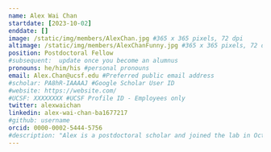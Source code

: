 ```yaml
---
name: Alex Wai Chan
startdate: [2023-10-02]
enddate: []
image: /static/img/members/AlexChan.jpg #365 x 365 pixels, 72 dpi
altimage: /static/img/members/AlexChanFunny.jpg #365 x 365 pixels, 72 dpi
position: Postdoctoral Fellow
#subsequent:  update once you become an alumnus
pronouns: he/him/his #personal pronouns
email: Alex.Chan@ucsf.edu #Preferred public email address
#scholar: PA8hR-IAAAAJ #Google Scholar User ID
#website: https://website.com/
#UCSF: XXXXXXXX #UCSF Profile ID - Employees only
twitter: alexwaichan
linkedin: alex-wai-chan-ba1677217
#github: username
orcid: 0000-0002-5444-5756
#description: "Alex is a postdoctoral scholar and joined the lab in October 2023. Alex grew up in the Bay Area in Daly City and obtained a degree in Molecular, Cell and Developmental Biology at UCLA. He completed his PhD at MIT in the Department of Biology where he conducted his research in the lab of [Dr. Sebastian Lourido](https://louridolab.wi.mit.edu/) studying a single-cell eukaryotic pathogenic parasite called Toxoplasma gondii. His work focused on understanding the signaling events controlling virulence factor secretion that is required for infection. His work leveraged a combination of quantitative proteomics, biochemistry and light microscopy. In the Bondy-Denomy lab, Alex is now studying a more ancient battle between bacteria and the viruses that infect them. Alex is interested in developing genetic and biochemical approaches to identify new defense and anti-defense strategies used by these organisms. In his free time, Alex enjoys climbing, hiking, cooking, playing board games and learning about honey bees."
---
```

